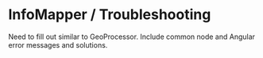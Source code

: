 # InfoMapper / Troubleshooting #

Need to fill out similar to GeoProcessor.  Include common node and Angular error messages and solutions.
